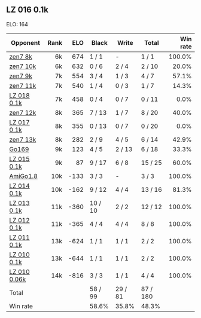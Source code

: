 ## LZ 016 0.1k ##

ELO: 164

Opponent | Rank | ELO | Black | Write | Total | Win rate
---------|-----:|----:|-------|-------|-------|-------:
[zen7 8k](zen7%208k.md) | 6k | 674 | 1 / 1 | - | 1 / 1 | 100.0%
[zen7 10k](zen7%2010k.md) | 6k | 632 | 0 / 6 | 2 / 4 | 2 / 10 | 20.0%
[zen7 9k](zen7%209k.md) | 7k | 554 | 3 / 4 | 1 / 3 | 4 / 7 | 57.1%
[zen7 11k](zen7%2011k.md) | 7k | 540 | 1 / 4 | 0 / 3 | 1 / 7 | 14.3%
[LZ 018 0.1k](LZ%20018%200.1k.md) | 7k | 458 | 0 / 4 | 0 / 7 | 0 / 11 | 0.0%
[zen7 12k](zen7%2012k.md) | 8k | 365 | 7 / 13 | 1 / 7 | 8 / 20 | 40.0%
[LZ 017 0.1k](LZ%20017%200.1k.md) | 8k | 355 | 0 / 13 | 0 / 7 | 0 / 20 | 0.0%
[zen7 13k](zen7%2013k.md) | 8k | 282 | 2 / 9 | 4 / 5 | 6 / 14 | 42.9%
[Go169](Go169.md) | 9k | 123 | 4 / 5 | 2 / 13 | 6 / 18 | 33.3%
[LZ 015 0.1k](LZ%20015%200.1k.md) | 9k | 87 | 9 / 17 | 6 / 8 | 15 / 25 | 60.0%
[AmiGo1.8](AmiGo1.8.md) | 10k | -133 | 3 / 3 | - | 3 / 3 | 100.0%
[LZ 014 0.1k](LZ%20014%200.1k.md) | 10k | -162 | 9 / 12 | 4 / 4 | 13 / 16 | 81.3%
[LZ 013 0.1k](LZ%20013%200.1k.md) | 11k | -360 | 10 / 10 | 2 / 2 | 12 / 12 | 100.0%
[LZ 012 0.1k](LZ%20012%200.1k.md) | 11k | -365 | 4 / 4 | 4 / 4 | 8 / 8 | 100.0%
[LZ 011 0.1k](LZ%20011%200.1k.md) | 13k | -624 | 1 / 1 | 1 / 1 | 2 / 2 | 100.0%
[LZ 010 0.1k](LZ%20010%200.1k.md) | 13k | -644 | 1 / 1 | 1 / 1 | 2 / 2 | 100.0%
[LZ 010 0.06k](LZ%20010%200.06k.md) | 14k | -816 | 3 / 3 | 1 / 1 | 4 / 4 | 100.0%
Total | | | 58 / 99 | 29 / 81 | 87 / 180 | 
Win rate| | | 58.6% | 35.8% | 48.3% | 
